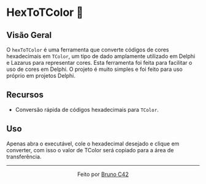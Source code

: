 # HexToTColor 🎨

## Visão Geral

O `hexToTColor` é uma ferramenta que converte códigos de cores hexadecimais em `TColor`, um tipo de dado amplamente utilizado em Delphi e Lazarus para representar cores. Esta ferramenta foi feita para facilitar o uso de cores em Delphi.
O projeto é muito simples e foi feito para uso próprio em projetos Delphi.

## Recursos

- Conversão rápida de códigos hexadecimais para `TColor`.

## Uso

Apenas abra o executável, cole o hexadecimal desejado e clique em converter, com isso o valor de TColor será copiado para a área de transferência.

---

<p align="center">
  Feito por <a href="https://github.com/brunoC42">Bruno C42</a>
</p>